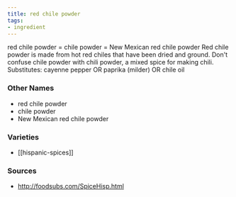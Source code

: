 ```yaml
---
title: red chile powder
tags:
- ingredient
---
```

red chile powder = chile powder = New Mexican red chile powder Red chile powder is made from hot red chiles that have been dried and ground. Don't confuse chile powder with chili powder, a mixed spice for making chili. Substitutes: cayenne pepper OR paprika (milder) OR chile oil

### Other Names

* red chile powder
* chile powder
* New Mexican red chile powder

### Varieties

* [[hispanic-spices]]

### Sources
* http://foodsubs.com/SpiceHisp.html
